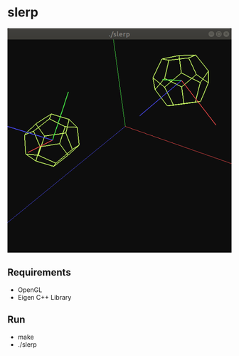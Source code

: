 # slerp
![Slerp Animation gif](slerp.gif)

## Requirements
- OpenGL
- Eigen C++ Library

## Run
- make
- ./slerp
